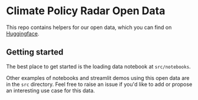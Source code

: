# Climate Policy Radar Open Data

This repo contains helpers for our open data, which you can find on [Huggingface](https://huggingface.co/ClimatePolicyRadar/all-document-text-data).

## Getting started

The best place to get started is the loading data notebook at `src/notebooks`.

Other examples of notebooks and streamlit demos using this open data are in the `src` directory. Feel free to raise an issue if you'd like to add or propose an interesting use case for this data.
